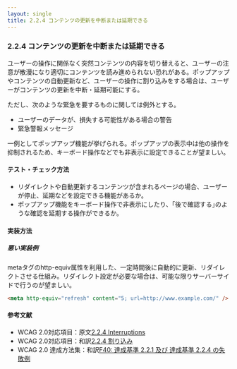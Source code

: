 ```yaml
---
layout: single
title: 2.2.4 コンテンツの更新を中断または延期できる
---
```


### 2.2.4 コンテンツの更新を中断または延期できる

ユーザーの操作に関係なく突然コンテンツの内容を切り替えると、ユーザーの注意が散漫になり適切にコンテンツを読み進められない恐れがある。ポップアップやコンテンツの自動更新など、ユーザーの操作に割り込みをする場合は、ユーザーがコンテンツの更新を中断・延期可能にする。

ただし、次のような緊急を要するものに関しては例外とする。

- ユーザーのデータが、損失する可能性がある場合の警告
- 緊急警報メッセージ

一例としてポップアップ機能が挙げられる。ポップアップの表示中は他の操作を抑制されるため、キーボード操作などでも非表示に設定できることが望ましい。

#### テスト・チェック方法

- リダイレクトや自動更新するコンテンツが含まれるページの場合、ユーザーが停止、延期などを設定できる機能があるか。
- ポップアップ機能をキーボード操作で非表示にしたり、｢後で確認する｣のような確認を延期する操作ができるか。

#### 実装方法

##### 悪い実装例

metaタグのhttp-equiv属性を利用した、一定時間後に自動的に更新、リダイレクトさせる仕組み。リダイレクト設定が必要な場合は、可能な限りサーバーサイドで行うのが望ましい。

```html
<meta http-equiv="refresh" content="5; url=http://www.example.com/" />
```

#### 参考文献

- WCAG 2.0対応項目：原文[2.2.4 Interruptions](https://www.w3.org/TR/2008/REC-WCAG20-20081211/#time-limits)
- WCAG 2.0対応項目：和訳[2.2.4 割り込み](https://waic.jp/docs/WCAG20/Overview.html#time-limits)
- WCAG 2.0 達成方法集：和訳[F40: 達成基準 2.2.1 及び 達成基準 2.2.4 の失敗例](https://waic.jp/docs/WCAG-TECHS/F40.html)
